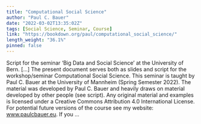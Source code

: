 ```yaml
---
title: "Computational Social Science"
author: "Paul C. Bauer"
date: "2022-03-02T13:35:02Z"
tags: [Social Science, Seminar, Course]
link: "https://bookdown.org/paul/computational_social_science/"
length_weight: "36.1%"
pinned: false
---
```


Script for the seminar ‘Big Data and Social Science’ at the University of Bern. [...] The present document serves both as slides and script for the workshop/seminar Computational Social Science. This seminar is taught by Paul C. Bauer at the University of Mannheim (Spring Semester 2022). The material was developed by Paul C. Bauer and heavily draws on material developed by other people (see script). Any original material and examples is licensed under a Creative Commons Attribution 4.0 International License. For potential future versions of the course see my website: www.paulcbauer.eu. If you  ...
